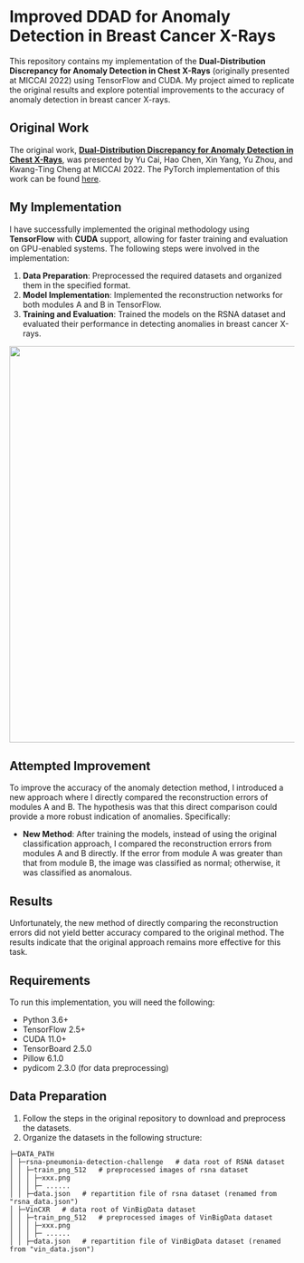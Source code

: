 # Improved DDAD for Anomaly Detection in Breast Cancer X-Rays

This repository contains my implementation of the **Dual-Distribution Discrepancy for Anomaly Detection in Chest X-Rays** (originally presented at MICCAI 2022) using TensorFlow and CUDA. My project aimed to replicate the original results and explore potential improvements to the accuracy of anomaly detection in breast cancer X-rays.

## Original Work

The original work, **[Dual-Distribution Discrepancy for Anomaly Detection in Chest X-Rays](https://arxiv.org/pdf/2206.03935.pdf)**, was presented by Yu Cai, Hao Chen, Xin Yang, Yu Zhou, and Kwang-Ting Cheng at MICCAI 2022. The PyTorch implementation of this work can be found [here](https://github.com/caiyu6666/DDAD).

## My Implementation

I have successfully implemented the original methodology using **TensorFlow** with **CUDA** support, allowing for faster training and evaluation on GPU-enabled systems. The following steps were involved in the implementation:

1. **Data Preparation**: Preprocessed the required datasets and organized them in the specified format.
2. **Model Implementation**: Implemented the reconstruction networks for both modules A and B in TensorFlow.
3. **Training and Evaluation**: Trained the models on the RSNA dataset and evaluated their performance in detecting anomalies in breast cancer X-rays.

<img src='imgs/DDAD.png' width="700px"/>

## Attempted Improvement

To improve the accuracy of the anomaly detection method, I introduced a new approach where I directly compared the reconstruction errors of modules A and B. The hypothesis was that this direct comparison could provide a more robust indication of anomalies. Specifically:

- **New Method**: After training the models, instead of using the original classification approach, I compared the reconstruction errors from modules A and B directly. If the error from module A was greater than that from module B, the image was classified as normal; otherwise, it was classified as anomalous.

## Results

Unfortunately, the new method of directly comparing the reconstruction errors did not yield better accuracy compared to the original method. The results indicate that the original approach remains more effective for this task.

## Requirements

To run this implementation, you will need the following:

- Python 3.6+
- TensorFlow 2.5+
- CUDA 11.0+
- TensorBoard 2.5.0
- Pillow 6.1.0
- pydicom 2.3.0 (for data preprocessing)

## Data Preparation

1. Follow the steps in the original repository to download and preprocess the datasets.
2. Organize the datasets in the following structure:

```plaintext
├─DATA_PATH
│ ├─rsna-pneumonia-detection-challenge   # data root of RSNA dataset
│ │ ├─train_png_512   # preprocessed images of rsna dataset 
│ │ │ ├─xxx.png
│ │ │ ├─ ......
│ │ ├─data.json   # repartition file of rsna dataset (renamed from "rsna_data.json")
│ ├─VinCXR   # data root of VinBigData dataset
│ │ ├─train_png_512   # preprocessed images of VinBigData dataset
│ │ │ ├─xxx.png
│ │ │ ├─ ......
│ │ ├─data.json   # repartition file of VinBigData dataset (renamed from "vin_data.json")

